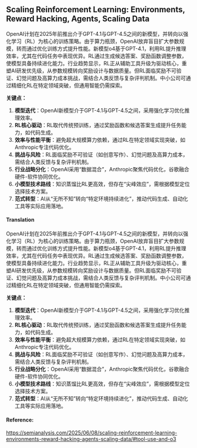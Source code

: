## Scaling Reinforcement Learning: Environments, Reward Hacking, Agents, Scaling Data

OpenAI计划在2025年前推出介于GPT-4.1与GPT-4.5之间的新模型，并转向以强化学习（RL）为核心的训练策略。由于算力瓶颈，OpenAI放弃盲目扩大参数规模，转而通过优化训练方式提升性能。新模型o4基于GPT-4.1，利用RL提升推理效率，尤其在代码任务中表现优异。RL通过生成候选答案、奖励函数调整参数，使模型具备持续进化能力。行业趋势显示，RL正从辅助工具升级为驱动核心，重塑AI研发优先级，从参数规模转向奖励设计与数据质量。但RL面临奖励不可验证、幻觉问题及高算力成本挑战，需结合人类反馈与复杂评判机制。中小公司可通过精细化RL在特定领域突破，但通用智能仍需探索。  

**关键点：**  
1. **模型迭代**：OpenAI新模型介于GPT-4.1与GPT-4.5之间，采用强化学习优化推理效率。  
2. **RL核心驱动**：RL取代传统预训练，通过奖励函数和候选答案生成提升任务能力，如代码生成。  
3. **效率与性能平衡**：避免超大规模算力依赖，通过RL在特定领域实现突破，如Anthropic专注代码优化。  
4. **挑战与风险**：RL面临奖励不可验证（如创意写作）、幻觉问题及高算力成本，需结合人类反馈与复杂评判机制。  
5. **行业战略分化**：OpenAI采用“数据混合”，Anthropic聚焦代码优化，谷歌融合硬件-软件协同优化。  
6. **小模型技术路线**：知识蒸馏比RL更高效，但存在“尖峰效应”，需根据模型定位选择技术方案。  
7. **范式转型**：AI从“无所不知”转向“特定环境持续进化”，推动代码生成、自动化工具等实际应用落地。</document>

#### Translation 



OpenAI计划在2025年前推出介于GPT-4.1与GPT-4.5之间的新模型，并转向以强化学习（RL）为核心的训练策略。由于算力瓶颈，OpenAI放弃盲目扩大参数规模，转而通过优化训练方式提升性能。新模型o4基于GPT-4.1，利用RL提升推理效率，尤其在代码任务中表现优异。RL通过生成候选答案、奖励函数调整参数，使模型具备持续进化能力。行业趋势显示，RL正从辅助工具升级为驱动核心，重塑AI研发优先级，从参数规模转向奖励设计与数据质量。但RL面临奖励不可验证、幻觉问题及高算力成本挑战，需结合人类反馈与复杂评判机制。中小公司可通过精细化RL在特定领域突破，但通用智能仍需探索。  

**关键点：**  
1. **模型迭代**：OpenAI新模型介于GPT-4.1与GPT-4.5之间，采用强化学习优化推理效率。  
2. **RL核心驱动**：RL取代传统预训练，通过奖励函数和候选答案生成提升任务能力，如代码生成。  
3. **效率与性能平衡**：避免超大规模算力依赖，通过RL在特定领域实现突破，如Anthropic专注代码优化。  
4. **挑战与风险**：RL面临奖励不可验证（如创意写作）、幻觉问题及高算力成本，需结合人类反馈与复杂评判机制。  
5. **行业战略分化**：OpenAI采用“数据混合”，Anthropic聚焦代码优化，谷歌融合硬件-软件协同优化。  
6. **小模型技术路线**：知识蒸馏比RL更高效，但存在“尖峰效应”，需根据模型定位选择技术方案。  
7. **范式转型**：AI从“无所不知”转向“特定环境持续进化”，推动代码生成、自动化工具等实际应用落地。

#### Reference: 

https://semianalysis.com/2025/06/08/scaling-reinforcement-learning-environments-reward-hacking-agents-scaling-data/#tool-use-and-o3
